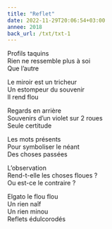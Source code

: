 ```yaml
---
title: "Reflet"
date: 2022-11-29T20:06:54+03:00
annee: 2018
back_url: /txt/txt-1
---
```

Profils taquins  
Rien ne ressemble plus à soi  
Que l’autre  

Le miroir est un tricheur  
Un estompeur du souvenir  
Il rend flou  

Regards en arrière  
Souvenirs d’un violet sur 2 roues  
Seule certitude  

Les mots présents  
Pour symboliser le néant  
Des choses passées  

L’observation  
Rend-t-elle les choses floues ?  
Ou est-ce le contraire ?  

Elgato le flou flou  
Un rien naîf  
Un rien minou  
Reflets édulcorodés  